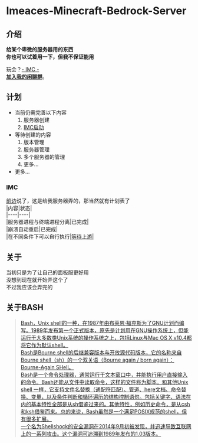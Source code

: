 # Imeaces-Minecraft-Bedrock-Server  
## 介绍  
**<span id="desc">给某个卑微的服务器用的东西</span>**  
**你也可以试着用一下，但我不保证能用**  

玩会？[- IMC -](https://silvigarabis.github.io/server/imeaces)  
**[加入我的闲聊群](https://jq.qq.com/?_wv=1027&k=Dm5HiEJL "Imeaces")**。  

## 计划  
+ 当前仍需完善以下内容  
  1. 服务器创建  
  2. [IMC启动](#imcplan)  
+ 等待创建的内容  
  1. 版本管理  
  2. 服务器管理  
  3. 多个服务器的管理  
  4. 更多...  
+ 更多...  

###  <span id="imcplan">IMC</span>
[前边](#desc)说了，这是给我服务器弄的，那当然就有计划表了  
|内容|状态|  
|----|----|  
|服务器进程与终端进程分离|已完成|  
|崩溃自动重启|已完成|  
|在不同条件下可以自行执行|[等待上游][2]|  

## 关于  
当初只是为了让自己的面板服更好用  
没想到现在就开始弄这个了  
不过我应该会弄完的  

## 关于BASH
> [Bash，Unix shell的一种，在1987年由布莱恩·福克斯为了GNU计划而编写。1989年发布第一个正式版本，原先是计划用在GNU操作系统上，但能运行于大多数类Unix系统的操作系统之上，包括Linux与Mac OS X v10.4都将它作为默认shell。  
Bash是Bourne shell的后继兼容版本与开放源代码版本，它的名称来自Bourne shell（sh）的一个双关语（Bourne again / born again）：Bourne-Again SHell。  
Bash是一个命令处理器，通常运行于文本窗口中，并能执行用户直接输入的命令。Bash还能从文件中读取命令，这样的文件称为脚本。和其他Unix shell 一样，它支持文件名替换（通配符匹配）、管道、here文档、命令替换、变量，以及条件判断和循环遍历的结构控制语句。包括关键字、语法在内的基本特性全部是从sh借鉴过来的。其他特性，例如历史命令，是从csh和ksh借鉴而来。总的来说，Bash虽然是一个满足POSIX规范的shell，但有很多扩展。  
一个名为Shellshock的安全漏洞在2014年9月初被发现，并迅速导致互联网上的一系列攻击。这个漏洞可追溯到1989年发布的1.03版本。][1]

> [1]: <https://baike.baidu.com/item/bash/6367661>
> [2]: <https://github.com/Silvigarabis/Imeaces-Minecraft-Bedrock-Server/commit/9efd27835bc05c56fd36cce45c36041e144d8a30>
